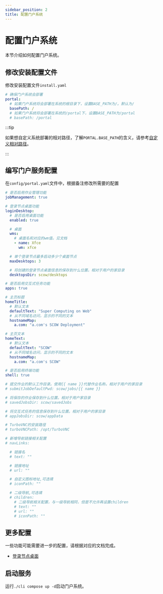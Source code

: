 ```yaml
---
sidebar_position: 2
title: 配置门户系统
---
```


# 配置门户系统

本节介绍如何配置门户系统。

## 修改安装配置文件

修改安装配置文件`install.yaml`

```yaml title="install.yaml"
# 确保门户系统会部署
portal:
  # 如果门户系统将会部署在系统的根目录下，设置BASE_PATH为/。默认为/
  basePath: /
  # 如果门户系统将会部署在系统的/portal下，设置BASE_PATH为/portal
  # basePath: /portal
```

:::tip

如果想自定义系统部署的相对路径，了解`PORTAL.BASE_PATH`的含义，请参考[自定义相对路径](../customization/basepath.md)。

:::

## 编写门户服务配置

在`config/portal.yaml`文件中，根据备注修改所需要的配置

```yaml title="config/mis.yaml"
# 是否启用作业管理功能
jobManagement: true

# 登录节点桌面功能
loginDesktop:
  # 是否启用桌面功能
  enabled: true

  # 桌面
  wms: 
    # 桌面名和对应的wm值。见文档
    - name: Xfce
      wm: xfce

  # 单个登录节点最多启动多少个桌面节点
  maxDesktops: 3

  # 将创建的登录节点桌面信息的保存到什么位置。相对于用户的家目录
  desktopsDir: scow/desktops

# 是否启用交互式任务功能
apps: true

# 主页标题
homeTitle: 
  # 默认文本
  defaultText: "Super Computing on Web"
  # 从不同域名访问，显示的不同的文本
  hostnameMap: 
    a.com: "a.com's SCOW Deployment"

# 主页文本
homeText: 
  # 默认文本
  defaultText: "SCOW"
  # 从不同域名访问，显示的不同的文本
  hostnameMap: 
    a.com: "a.com's SCOW"

# 是否启用终端功能
shell: true

# 提交作业的默认工作目录。使用{{ name }}代替作业名称。相对于用户的家目录
# submitJobDefaultPwd: scow/jobs/{{ name }}

# 将保存的作业保存到什么位置。相对于用户家目录
# savedJobsDir: scow/savedJobs

# 将交互式任务的信息保存到什么位置。相对于用户的家目录
# appJobsDir: scow/appData

# TurboVNC的安装路径
# turboVNCPath: /opt/TurboVNC

# 新增导航链接相关配置
# navLinks:

  # 链接名
  # text: ""

  # 链接地址
  # url: ""

  # 自定义图标地址,可选填
  # iconPath: ""

  # 二级导航,可选填
  # children:
    # 二级导航相关配置，与一级导航相同，但是不允许再设置children
    # text: ""
    # url: ""
    # iconPath: ""


```

## 更多配置

一些功能可能需要进一步的配置，请根据对应的文档完成。

- [登录节点桌面](./desktop.md)

## 启动服务

运行`./cli compose up -d`启动门户系统。
